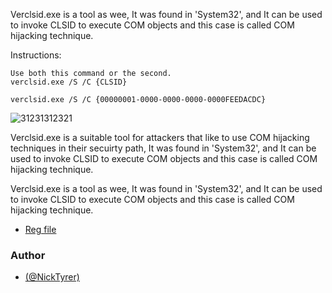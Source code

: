 Verclsid.exe is a tool as wee, It was found in 'System32', and It can be used to invoke CLSID to execute COM objects and this case is called COM hijacking technique.




Instructions:
```
Use both this command or the second.
verclsid.exe /S /C {CLSID}

verclsid.exe /S /C {00000001-0000-0000-0000-0000FEEDACDC}
```
![31231312321](https://user-images.githubusercontent.com/25440152/58565638-ec16fe80-81e3-11e9-9a2e-7e3fb4473457.PNG)

Verclsid.exe is a suitable tool for attackers that like to use COM hijacking techniques in their secuirty path, It was found in 'System32', and It can be used to invoke CLSID to execute COM objects and this case is called COM hijacking technique.

Verclsid.exe is a tool as wee, It was found in 'System32', and It can be used to invoke CLSID to execute COM objects and this case is called COM hijacking technique.



* [Reg file](https://raw.githubusercontent.com/api0cradle/LOLBAS/master/OSScripts/Payload/Slmgr.reg)


### Author 
 * [(@NickTyrer)](https://twitter.com/NickTyrer)
